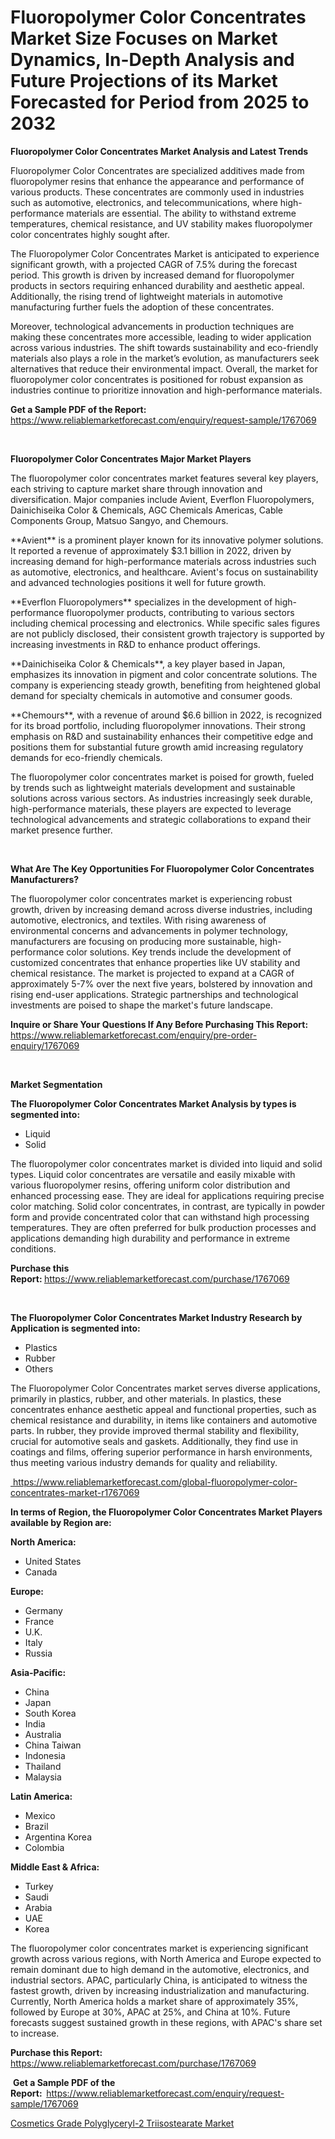 <p><h1>Fluoropolymer Color Concentrates Market Size Focuses on Market Dynamics, In-Depth Analysis and Future Projections of its Market Forecasted for Period from 2025 to 2032</h1></p><p><strong>Fluoropolymer Color Concentrates Market Analysis and Latest Trends</strong></p>
<p><p>Fluoropolymer Color Concentrates are specialized additives made from fluoropolymer resins that enhance the appearance and performance of various products. These concentrates are commonly used in industries such as automotive, electronics, and telecommunications, where high-performance materials are essential. The ability to withstand extreme temperatures, chemical resistance, and UV stability makes fluoropolymer color concentrates highly sought after.</p><p>The Fluoropolymer Color Concentrates Market is anticipated to experience significant growth, with a projected CAGR of 7.5% during the forecast period. This growth is driven by increased demand for fluoropolymer products in sectors requiring enhanced durability and aesthetic appeal. Additionally, the rising trend of lightweight materials in automotive manufacturing further fuels the adoption of these concentrates.</p><p>Moreover, technological advancements in production techniques are making these concentrates more accessible, leading to wider application across various industries. The shift towards sustainability and eco-friendly materials also plays a role in the market’s evolution, as manufacturers seek alternatives that reduce their environmental impact. Overall, the market for fluoropolymer color concentrates is positioned for robust expansion as industries continue to prioritize innovation and high-performance materials.</p></p>
<p><strong>Get a Sample PDF of the Report:&nbsp;</strong> <a href="https://www.reliablemarketforecast.com/enquiry/request-sample/1767069?utm_campaign=2247&utm_medium=2&utm_source=Github&utm_content=ia&utm_term=02022025&utm_id=fluoropolymer-color-concentrates">https://www.reliablemarketforecast.com/enquiry/request-sample/1767069</a></p>
<p>&nbsp;</p>
<p><strong>Fluoropolymer Color Concentrates Major Market Players</strong></p>
<p><p>The fluoropolymer color concentrates market features several key players, each striving to capture market share through innovation and diversification. Major companies include Avient, Everflon Fluoropolymers, Dainichiseika Color & Chemicals, AGC Chemicals Americas, Cable Components Group, Matsuo Sangyo, and Chemours.</p><p>**Avient** is a prominent player known for its innovative polymer solutions. It reported a revenue of approximately $3.1 billion in 2022, driven by increasing demand for high-performance materials across industries such as automotive, electronics, and healthcare. Avient's focus on sustainability and advanced technologies positions it well for future growth.</p><p>**Everflon Fluoropolymers** specializes in the development of high-performance fluoropolymer products, contributing to various sectors including chemical processing and electronics. While specific sales figures are not publicly disclosed, their consistent growth trajectory is supported by increasing investments in R&D to enhance product offerings.</p><p>**Dainichiseika Color & Chemicals**, a key player based in Japan, emphasizes its innovation in pigment and color concentrate solutions. The company is experiencing steady growth, benefiting from heightened global demand for specialty chemicals in automotive and consumer goods.</p><p>**Chemours**, with a revenue of around $6.6 billion in 2022, is recognized for its broad portfolio, including fluoropolymer innovations. Their strong emphasis on R&D and sustainability enhances their competitive edge and positions them for substantial future growth amid increasing regulatory demands for eco-friendly chemicals.</p><p>The fluoropolymer color concentrates market is poised for growth, fueled by trends such as lightweight materials development and sustainable solutions across various sectors. As industries increasingly seek durable, high-performance materials, these players are expected to leverage technological advancements and strategic collaborations to expand their market presence further.</p></p>
<p>&nbsp;</p>
<p><strong>What Are The Key Opportunities For Fluoropolymer Color Concentrates Manufacturers?</strong></p>
<p><p>The fluoropolymer color concentrates market is experiencing robust growth, driven by increasing demand across diverse industries, including automotive, electronics, and textiles. With rising awareness of environmental concerns and advancements in polymer technology, manufacturers are focusing on producing more sustainable, high-performance color solutions. Key trends include the development of customized concentrates that enhance properties like UV stability and chemical resistance. The market is projected to expand at a CAGR of approximately 5-7% over the next five years, bolstered by innovation and rising end-user applications. Strategic partnerships and technological investments are poised to shape the market's future landscape.</p></p>
<p><strong>Inquire or Share Your Questions If Any Before Purchasing This Report:</strong> <a href="https://www.reliablemarketforecast.com/enquiry/pre-order-enquiry/1767069?utm_campaign=2247&utm_medium=2&utm_source=Github&utm_content=ia&utm_term=02022025&utm_id=fluoropolymer-color-concentrates">https://www.reliablemarketforecast.com/enquiry/pre-order-enquiry/1767069</a></p>
<p>&nbsp;</p>
<p><strong>Market Segmentation</strong></p>
<p><strong>The Fluoropolymer Color Concentrates Market Analysis by types is segmented into:</strong></p>
<p><ul><li>Liquid</li><li>Solid</li></ul></p>
<p><p>The fluoropolymer color concentrates market is divided into liquid and solid types. Liquid color concentrates are versatile and easily mixable with various fluoropolymer resins, offering uniform color distribution and enhanced processing ease. They are ideal for applications requiring precise color matching. Solid color concentrates, in contrast, are typically in powder form and provide concentrated color that can withstand high processing temperatures. They are often preferred for bulk production processes and applications demanding high durability and performance in extreme conditions.</p></p>
<p><strong>Purchase this Report:&nbsp;</strong><a href="https://www.reliablemarketforecast.com/purchase/1767069?utm_campaign=2247&utm_medium=2&utm_source=Github&utm_content=ia&utm_term=02022025&utm_id=fluoropolymer-color-concentrates">https://www.reliablemarketforecast.com/purchase/1767069</a></p>
<p>&nbsp;</p>
<p><strong>The Fluoropolymer Color Concentrates Market Industry Research by Application is segmented into:</strong></p>
<p><ul><li>Plastics</li><li>Rubber</li><li>Others</li></ul></p>
<p><p>The Fluoropolymer Color Concentrates market serves diverse applications, primarily in plastics, rubber, and other materials. In plastics, these concentrates enhance aesthetic appeal and functional properties, such as chemical resistance and durability, in items like containers and automotive parts. In rubber, they provide improved thermal stability and flexibility, crucial for automotive seals and gaskets. Additionally, they find use in coatings and films, offering superior performance in harsh environments, thus meeting various industry demands for quality and reliability.</p></p>
<p><a href="https://www.reliablemarketforecast.com/global-fluoropolymer-color-concentrates-market-r1767069?utm_campaign=2247&utm_medium=2&utm_source=Github&utm_content=ia&utm_term=02022025&utm_id=fluoropolymer-color-concentrates">&nbsp;https://www.reliablemarketforecast.com/global-fluoropolymer-color-concentrates-market-r1767069</a></p>
<p><strong>In terms of Region, the Fluoropolymer Color Concentrates Market Players available by Region are:</strong></p>
<p>
    <p> <strong> North America: </strong>
        <ul>
            <li>United States</li>
            <li>Canada</li>
        </ul>
        </p> 
    <p> <strong> Europe: </strong>
        <ul>
            <li>Germany</li>
            <li>France</li>
            <li>U.K.</li>
            <li>Italy</li>
            <li>Russia</li>
        </ul>
        </p> 
    <p> <strong> Asia-Pacific: </strong>
        <ul>
            <li>China</li>
            <li>Japan</li>
            <li>South Korea</li>
            <li>India</li>
            <li>Australia</li>
            <li>China Taiwan</li>
            <li>Indonesia</li>
            <li>Thailand</li>
            <li>Malaysia</li>
        </ul>
        </p> 
    <p> <strong> Latin America: </strong>
        <ul>
            <li>Mexico</li>
            <li>Brazil</li>
            <li>Argentina Korea</li>
            <li>Colombia</li>
        </ul>
        </p> 
    <p> <strong> Middle East & Africa: </strong>
        <ul>
            <li>Turkey</li>
            <li>Saudi</li>
            <li>Arabia</li>
            <li>UAE</li>
            <li>Korea</li>
        </ul>
    </p>
    </p>
<p><p>The fluoropolymer color concentrates market is experiencing significant growth across various regions, with North America and Europe expected to remain dominant due to high demand in the automotive, electronics, and industrial sectors. APAC, particularly China, is anticipated to witness the fastest growth, driven by increasing industrialization and manufacturing. Currently, North America holds a market share of approximately 35%, followed by Europe at 30%, APAC at 25%, and China at 10%. Future forecasts suggest sustained growth in these regions, with APAC's share set to increase.</p></p>
<p><strong>Purchase this Report: </strong><a href="https://www.reliablemarketforecast.com/purchase/1767069?utm_campaign=2247&utm_medium=2&utm_source=Github&utm_content=ia&utm_term=02022025&utm_id=fluoropolymer-color-concentrates">https://www.reliablemarketforecast.com/purchase/1767069</a></p>
<p>&nbsp;<strong>Get a Sample PDF of the Report:&nbsp;&nbsp;</strong><a href="https://www.reliablemarketforecast.com/enquiry/request-sample/1767069?utm_campaign=2247&utm_medium=2&utm_source=Github&utm_content=ia&utm_term=02022025&utm_id=fluoropolymer-color-concentrates">https://www.reliablemarketforecast.com/enquiry/request-sample/1767069</a></p>
<p><strong></strong></p>
<p><p><a href="https://github.com/justalichtenberger/Market-Research-Report-List-1/blob/main/cosmetics-grade-polyglyceryl-2-triisostearate-market.md?utm_campaign=2247&utm_medium=2&utm_source=Github&utm_content=ia&utm_term=02022025&utm_id=fluoropolymer-color-concentrates">Cosmetics Grade Polyglyceryl-2 Triisostearate Market</a></p></p>